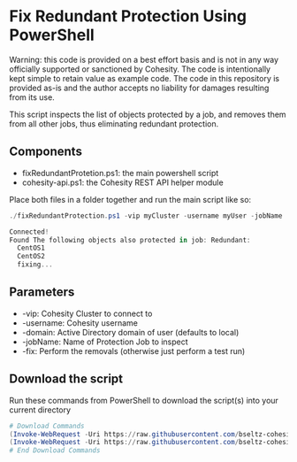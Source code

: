 # Fix Redundant Protection Using PowerShell

Warning: this code is provided on a best effort basis and is not in any way officially supported or sanctioned by Cohesity. The code is intentionally kept simple to retain value as example code. The code in this repository is provided as-is and the author accepts no liability for damages resulting from its use.

This script inspects the list of objects protected by a job, and removes them from all other jobs, thus eliminating redundant protection.

## Components

* fixRedundantProtetion.ps1: the main powershell script
* cohesity-api.ps1: the Cohesity REST API helper module

Place both files in a folder together and run the main script like so:

```powershell
./fixRedundantProtection.ps1 -vip myCluster -username myUser -jobName 'My Job' -fix

Connected!
Found The following objects also protected in job: Redundant:
  CentOS1
  CentOS2
  fixing...
```

## Parameters

* -vip: Cohesity Cluster to connect to
* -username: Cohesity username
* -domain: Active Directory domain of user (defaults to local)
* -jobName: Name of Protection Job to inspect
* -fix: Perform the removals (otherwise just perform a test run)

## Download the script

Run these commands from PowerShell to download the script(s) into your current directory

```powershell
# Download Commands
(Invoke-WebRequest -Uri https://raw.githubusercontent.com/bseltz-cohesity/scripts/master/powershell/fixRedundantProtection/fixRedundantProtection.ps1).content | Out-File fixRedundantProtection.ps1; (Get-Content fixRedundantProtection.ps1) | Set-Content fixRedundantProtection.ps1
(Invoke-WebRequest -Uri https://raw.githubusercontent.com/bseltz-cohesity/scripts/master/powershell/fixRedundantProtection/cohesity-api.ps1).content | Out-File cohesity-api.ps1; (Get-Content cohesity-api.ps1) | Set-Content cohesity-api.ps1
# End Download Commands
```

